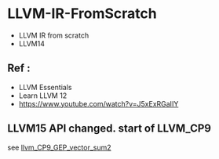 # LLVM-IR-FromScratch

* LLVM IR from scratch
* LLVM14

## Ref :
* LLVM Essentials
* Learn LLVM 12
* https://www.youtube.com/watch?v=J5xExRGaIIY

## LLVM15 API changed. start of LLVM_CP9

see [llvm_CP9_GEP_vector_sum2](llvm_CP9_GEP_vector_sum2)